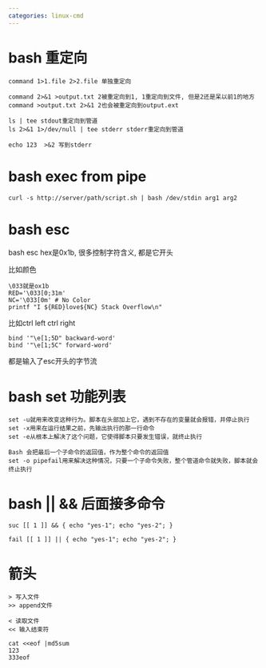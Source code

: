 ```yaml
---
categories: linux-cmd
---
```


# bash 重定向
```
command 1>1.file 2>2.file 单独重定向

command 2>&1 >output.txt 2被重定向到1, 1重定向到文件, 但是2还是呆以前1的地方
command >output.txt 2>&1 2也会被重定向到output.ext

ls | tee stdout重定向到管道
ls 2>&1 1>/dev/null | tee stderr stderr重定向到管道

echo 123  >&2 写到stderr
```

# bash exec from pipe
```
curl -s http://server/path/script.sh | bash /dev/stdin arg1 arg2
```

# bash esc
bash esc hex是0x1b, 很多控制字符含义, 都是它开头

比如颜色
```
\033就是ox1b
RED='\033[0;31m'
NC='\033[0m' # No Color
printf "I ${RED}love${NC} Stack Overflow\n"
```

比如ctrl left ctrl right
```
bind '"\e[1;5D" backward-word' 
bind '"\e[1;5C" forward-word'
```

都是输入了esc开头的字节流

# bash set 功能列表
```
set -u就用来改变这种行为。脚本在头部加上它，遇到不存在的变量就会报错，并停止执行
set -x用来在运行结果之前，先输出执行的那一行命令
set -e从根本上解决了这个问题，它使得脚本只要发生错误，就终止执行

Bash 会把最后一个子命令的返回值，作为整个命令的返回值
set -o pipefail用来解决这种情况，只要一个子命令失败，整个管道命令就失败，脚本就会终止执行
```

# bash || && 后面接多命令

```
suc [[ 1 ]] && { echo "yes-1"; echo "yes-2"; }

fail [[ 1 ]] || { echo "yes-1"; echo "yes-2"; }
```

# 箭头
```
> 写入文件
>> append文件

< 读取文件
<< 输入结束符

cat <<eof |md5sum
123
333eof
```
